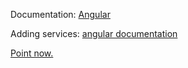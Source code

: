 Documentation: [Angular](https://angular.io/tutorial/toh-pt2#final-code-review)

Adding services: [angular documentation](https://angular.io/tutorial/toh-pt4)

[Point now.](https://angular.io/tutorial/toh-pt6#heroservicesearchheroes)